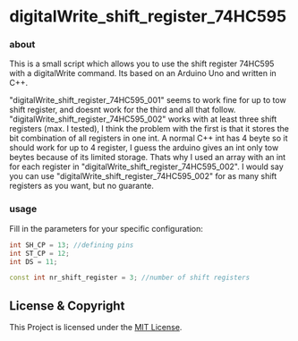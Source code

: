 # digitalWrite_shift_register_74HC595

### about
This is a small script which allows you to use the shift register 74HC595 with a digitalWrite command. Its based on an Arduino Uno and written in C++.

"digitalWrite_shift_register_74HC595_001" seems to work fine for up to tow shift register, and doesnt work for the third and all that follow. "digitalWrite_shift_register_74HC595_002" works with at least three shift registers (max. I tested), I think the problem with the first is that it stores the bit combination of all registers in one int. A normal C++ int has 4 beyte so it should work for up to 4 register, I guess the arduino gives an int only tow beytes because of its limited storage. Thats why I used an array with an int for each register in "digitalWrite_shift_register_74HC595_002".
I would say you can use "digitalWrite_shift_register_74HC595_002" for as many shift registers as you want, but no guarante.

### usage
Fill in the parameters for your specific configuration:
```C++
int SH_CP = 13; //defining pins
int ST_CP = 12;
int DS = 11;

const int nr_shift_register = 3; //number of shift registers
```

## License & Copyright
This Project is licensed under the [MIT License](LICENSE).
